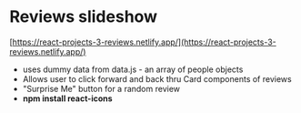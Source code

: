 # Reviews slideshow

[https://react-projects-3-reviews.netlify.app/](https://react-projects-3-reviews.netlify.app/)

-   uses dummy data from data.js - an array of people objects
-   Allows user to click forward and back thru Card components of reviews
-   "Surprise Me" button for a random review
-   **npm install react-icons**
